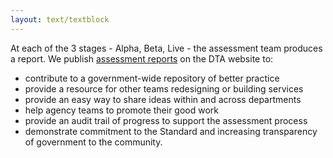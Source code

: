 ```yaml
---
layout: text/textblock
---
```


At each of the 3 stages - Alpha, Beta, Live - the assessment team produces a report. We publish [assessment reports](https://www.dta.gov.au/standard/assessments/) on the DTA website to:

* contribute to a government-wide repository of better practice
* provide a resource for other teams redesigning or building services
* provide an easy way to share ideas within and across departments
* help agency teams to promote their good work
* provide an audit trail of progress to support the assessment process
* demonstrate commitment to the Standard and increasing transparency of government to the community.

